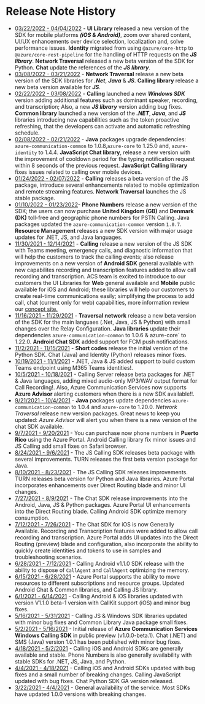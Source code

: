 # Release Note History

- [03/22/2022 - 04/04/2022](releasenotes/2022-04-04.md) - **UI Library** released a new version of the SDK for mobile platforms ***(iOS & Android)***, zoom over shared content, UI/UX enhancements over device selection, localization and, solve performance issues. **Identity** migrated from using `@azure/core-http` to `@azure/core-rest-pipeline` for the handling of HTTP requests on the ***JS library***. **Network Traversal** released a new beta version of the SDK for Python. **Chat** update the references of the ***JS library***.
- [03/08/2022 - 03/21/2022](2022-03-21.md) - **Network Traversal** release a new beta version of the SDK libraries for ***.Net***, ***Java*** & ***JS***. **Calling library** release a new beta version available for ***JS***. 
- [02/22/2022 - 03/08/2022](2022-03-08.md) - **Calling** launched a new ***Windows SDK*** version adding additional features such as dominant speaker, recording, and transcription; Also, a new ***JS library*** version adding bug fixes. **Common library** launched a new version of the ***.NET***, ***Java***, and ***JS*** libraries introducing new capabilities such as the token proactive refreshing, that the developers can activate and automatic refreshing schedule.
- [02/08/2022 - 02/21/2022](2022-02-21.md) - **Java** packages upgrade dependencies: `azure-communication-common` to 1.0.8,`azure-core` to 1.25.0 and, `azure-identity` to 1.4.4. **JavaScript Chat library**, release a new version with the improvement of cooldown period for the typing notification request within 8 seconds of the previous request. **JavaScript Calling library** fixes issues related to calling over mobile devices.
- [01/24/2022 - 02/07/2022](2022-02-07.md) - **Calling** releases a beta version of the JS package, introduce several enhancements related to mobile optimization and remote streaming features. **Network Traversal** launches the JS stable package.
- [01/10/2022 - 01/23/2022](2022-01-23.md)- **Phone Numbers** release a new version of the SDK; the users can now purchase **United Kingdom (GB)** and **Denmark (DK)** toll-free and geographic phone numbers for PSTN Calling. Java packages updated the `azure-communication-common` version `1.0.7`. **Resource Management** releases a new SDK version with major usage updates for .NET, JS, and Java languages.
- [11/30/2021 - 12/14/2021](2021-12-14.md) - **Calling** release a new version of the JS SDK with Teams meeting, emergency calls, and diagnostic information that will help the customers to track the calling events; also release improvements on a new version of **Android SDK** general available with new capabilites recording and transcription features added to allow call recording and transcription. ACS team is excited to introduce to our customers  the UI Libraries for **Web** general available and **Mobile** public available for iOS and Android; these libraries will help our customers to create real-time communications easily; simplifying the process to add call, chat (current only for web) capabilities, more information review our [concept site.](https://docs.microsoft.com/en-us/azure/communication-services/concepts/ui-library/ui-library-overview)
- [11/16/2021 - 11/29/2021](2021-11-29.md) - **Traversal network** release a new beta version of the SDK for the main languaes (.Net, Java, JS & Python) with small changes over the Relay Configuration. **Java libraries** update their dependencies `azure-communication-common` to 1.0.6 & azure-core` to 1.22.0. **Android Chat SDK** added support for FCM push notifications.
- [11/2/2021 - 11/15/2021](2021-11-15.md) - **Short codes** release the initial version of the Python SDK. Chat (Java) and Identity (Python) releases minor fixes.
- [10/19/2021 - 11/1/2021](2021-11-1.md) -  .NET, Java & JS added support to build custom Teams endpoint using M365 Teams identities!.
- [10/5/2021 - 10/18/2021](2021-10-18.md) - Calling Server release beta packages for .NET & Java languages, adding mixed audio-only MP3/WAV output format for Call Recording!. Also, Azure Communication Services now supports **Azure Advisor** alerting customers when there is a new SDK available!!.
- [9/21/2021 - 10/4/2021](2021-10-04.md) - **Java** packages update dependencies `azure-communication-common` to 1.0.4 and `azure-core` to 1.20.0. *Network Traversal* release new version packages. Great news  to keep you updated: *Azure Advisor* will alert you when there is a new version of the chat SDK available.
- [9/7/2021 - 9/20/2021](2021-09-20.md) - You can purchase now phone numbers in **Puerto Rico** using the Azure Portal. Android Calling library fix minor issues and JS Calling add small fixes on Safari browser.
- [8/24/2021 - 9/6/2021](2021-09-06.md) - The JS Calling SDK releases beta package with several improvements. TURN releases the first beta version package for Java.
- [8/10/2021 - 8/23/2021](2021-08-23.md) - The JS Calling SDK releases improvements. TURN releases beta version for Python and Java libraries. Azure Portal incorporates enhancements over Direct Routing blade and minor UI changes.
- [7/27/2021 - 8/9/2021](2021-08-09.md) - The Chat SDK release improvements into the Android, Java, JS & Python packages. Azure Portal UI enhancements into the Direct Routing blade. Calling Android SDK optimize memory consumption.
- [7/12/2021 - 7/26/2021](2021-July-26.md) - The Chat SDK for iOS is now Generally Available. Recording and Transcription features were added to allow call recording and transcription. Azure Portal adds UI updates into the Direct Routing (preview) blade and configuration, also incorporate the ability to quickly create identities and tokens to use in samples and troubleshooting scenarios.
- [6/28/2021 - 7/12/2021](2021-July-12.md) - Calling Android v1.1.0 SDK release with the ability to dispose of `CallAgent` and `CallAgent` optimizing the memory.
- [6/15/2021 - 6/28/2021](2021-June-28.md) - Azure Portal supports the ability to move resources to different subscriptions and resource groups. Updated Android Chat & Common libraries, and Calling JS library.
- [6/1/2021 - 6/14/2021](2021-June-14.md) - Calling Android & iOS libraries updated with version V1.1.0 beta-1 version with CallKit support (iOS) and minor bug fixes.
- [5/16/2021 - 5/31/2021](2021-May-30.md) - Calling JS & Windows SDK libraries updated with minor bug fixes and Common Library Java package small fixes.
- [5/2/2021 - 5/16/2021](2021-May-16.md) - Initial release of **Azure Communication Services Windows Calling SDK** in public preview (v1.0.0-beta.1). Chat (.NET) and SMS (Java) version 1.0.1 has been published with minor bug fixes. 
- [4/18/2021 - 5/2/2021](2021-May-2.md) - Calling iOS and Android SDKs are generally available and stable. Phone Numbers is also generally availability with stable SDKs for .NET, JS, Java, and Python.
- [4/4/2021 - 4/18/2021](2021-April-18.md) - Calling iOS and Android SDKs updated with bug fixes and a small number of breaking changes. Calling JavaScript updated with bug fixes. Chat Python SDK GA version released.
- [3/22/2021 - 4/4/2021](2021-March-30.md) -  General availability of the service. Most SDKs have updated 1.0.0 versions with breaking changes.
